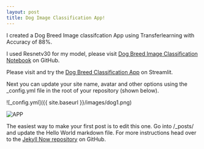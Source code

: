 ```yaml
---
layout: post
title: Dog Image Classification App!
---
```

I created a Dog Breed Image classifcation App using Transferlearning with Accuracy of 88%.

I used Resnetv30 for my model, please visit [Dog Breed Image Classification Notebook](https://github.com/barryclark/jekyll-now) on GitHub.

Please visit and try the [Dog Breed Classification App](https://carlos-lesser-dog-app-dog-app-38wto4.streamlitapp.com/) on Streamlit.





Next you can update your site name, avatar and other options using the _config.yml file in the root of your repository (shown below).

![_config.yml]({{ site.baseurl }}/images/dog1.png)

![APP](/assets/images/dog.jpg)

The easiest way to make your first post is to edit this one. Go into /_posts/ and update the Hello World markdown file. For more instructions head over to the [Jekyll Now repository](https://github.com/barryclark/jekyll-now) on GitHub.
